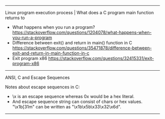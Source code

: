 ----
Linux program execution process | What does a C program main function returns to

* What happens when you run a program? https://stackoverflow.com/questions/1204078/what-happens-when-you-run-a-program
* Difference between exit() and return in main() function in C https://stackoverflow.com/questions/35471878/difference-between-exit-and-return-in-main-function-in-c
* Exit program x86 https://stackoverflow.com/questions/32415331/exit-program-x86
----
ANSI, C and Escape Sequences

Notes about escape sequences in C:
* \x is an escape sequence whereas 0x would be a hex literal.
* And escape sequence string can consist of chars or hex values. "\x1b[31m" can be written as "\x1b\x5b\x33\x32\x6d".
----
